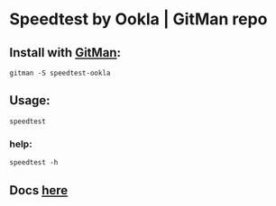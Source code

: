 # Speedtest by Ookla | GitMan repo

## Install with [GitMan](https://github.com/riviox/GitMan):
```
gitman -S speedtest-ookla
```
## Usage:
```
speedtest
```
### help:
```
speedtest -h
```
## Docs [here](speedtest.md)